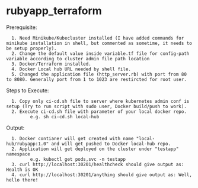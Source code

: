 # rubyapp_terraform

Prerequisite:

      1. Need Minikube/Kubecluster installed (I have added commands for minikube installation in shell, but commented as sometime, it needs to be setup properly).
      2. Change the default value inside variable.tf file for config-path variable according to cluster admin file path location
      3. Docker/Terraform installed.
      4. Docker Local hub URL needed by shell file.
      5. Changed the application file (http_server.rb) with port from 80 to 8080. Generally port from 1 to 1023 are restircted for root user.
      
Steps to Execute:

      1. Copy only ci-cd.sh file to server where kubernetes admin conf is setup (Try to run script with sudo user, Docker build/push to work).
      2. Execute ci-cd.sh file with parameter of your local docker repo.
             e.g. sh ci-cd.sh local-hub
             
Output:

      1. Docker contianer will get created with name "local-hub/rubyapp:1.0" and will get pushed to Docker local-hub repo.
      2. Application will get deployed on the cluster under "testapp" namespace
             e.g. kubectl get pods,svc -n testapp
      3. curl http://localhost:30201/healthcheck should give output as: Health is OK
      4. curl http://localhost:30201/anything should give output as: Well, hello there!
